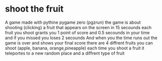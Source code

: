 <h1>shoot the fruit</h1>
A game made with pythine pygame zero (pgzrun)
the game is about shooting (clicking) a fruit that appears on the screen in 15 secounds each fruit you shoot grants you 1 point of score and 0.5 secounds in your time and if you missed you loses 2 secounds 
And when you the time runs out the game is over and shows your final score 
there are 4 diffrent fruits you can shoot (apple, banana, orange,pineapple)
each time you shoot a fruit it teleportes to a new random place and a diffrent type of fruit
